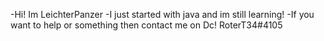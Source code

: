 -Hi! Im LeichterPanzer
-I just started with java and im still learning!
-If you want to help or something then contact me on Dc! RoterT34#4105

